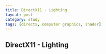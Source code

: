 ```yaml
---
title: DirectX11 - Lighting
layout: post
category: study
tags: [directx, computer graphics, shader]
---
```




## DirectX11 - Lighting